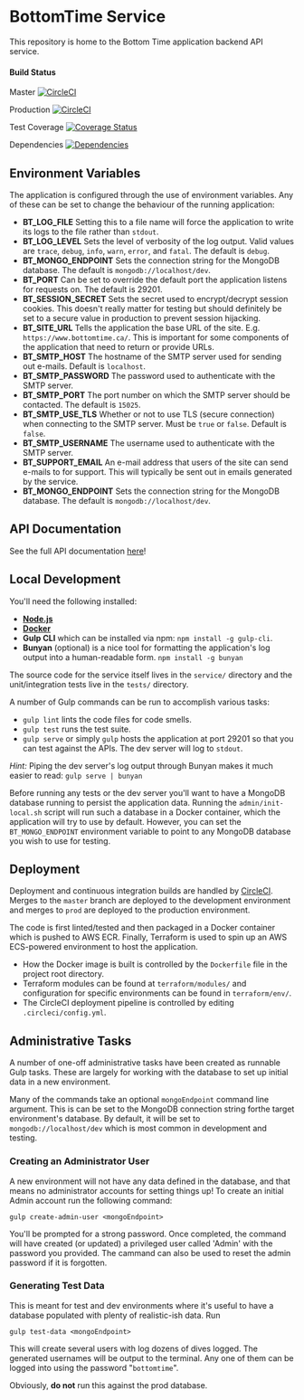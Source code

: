 # BottomTime Service
This repository is home to the Bottom Time application backend API service.

#### Build Status
Master [![CircleCI](https://circleci.com/gh/ChrisCarleton/BottomTime-Core/tree/master.svg?style=svg&circle-token=b4c86baca538392eeb5676fd14ef920f2cc44857)](https://circleci.com/gh/ChrisCarleton/BottomTime-Core/tree/master)

Production [![CircleCI](https://circleci.com/gh/ChrisCarleton/BottomTime-Core/tree/prod.svg?style=svg&circle-token=b4c86baca538392eeb5676fd14ef920f2cc44857)](https://circleci.com/gh/ChrisCarleton/BottomTime-Core/tree/prod)

Test Coverage [![Coverage Status](https://coveralls.io/repos/github/ChrisCarleton/BottomTime-Core/badge.svg?branch=master)](https://coveralls.io/github/ChrisCarleton/BottomTime-Core?branch=master)

Dependencies [![Dependencies](https://david-dm.org/ChrisCarleton/BottomTime-Core.svg)](https://david-dm.org/ChrisCarleton/BottomTime-Core)

## Environment Variables
The application is configured through the use of environment variables. Any of these can be set to change
the behaviour of the running application:

* **BT_LOG_FILE** Setting this to a file name will force the application to write its logs to the file
rather than `stdout`.
* **BT_LOG_LEVEL** Sets the level of verbosity of the log output. Valid values are `trace`, `debug`, `info`,
`warn`, `error`, and `fatal`. The default is `debug`.
* **BT_MONGO_ENDPOINT** Sets the connection string for the MongoDB database. The default is
`mongodb://localhost/dev`.
* **BT_PORT** Can be set to override the default port the application listens for requests on. The default
is 29201.
* **BT_SESSION_SECRET** Sets the secret used to encrypt/decrypt session cookies. This doesn't really matter
for testing but should definitely be set to a secure value in production to prevent session hijacking.
* **BT_SITE_URL** Tells the application the base URL of the site. E.g. `https://www.bottomtime.ca/`. This
is important for some components of the application that need to return or provide URLs.
* **BT_SMTP_HOST** The hostname of the SMTP server used for sending out e-mails. Default is `localhost`.
* **BT_SMTP_PASSWORD** The password used to authenticate with the SMTP server.
* **BT_SMTP_PORT** The port number on which the SMTP server should be contacted. The default is `15025`.
* **BT_SMTP_USE_TLS** Whether or not to use TLS (secure connection) when connecting to the SMTP server.
Must be `true` or `false`. Default is `false`.
* **BT_SMTP_USERNAME** The username used to authenticate with the SMTP server.
* **BT_SUPPORT_EMAIL** An e-mail address that users of the site can send e-mails to for support. This will
typically be sent out in emails generated by the service.
* **BT_MONGO_ENDPOINT** Sets the connection string for the MongoDB database. The default is
`mongodb://localhost/dev`.

## API Documentation
See the full API documentation [here](docs/API.md)!

## Local Development
You'll need the following installed:

* **[Node.js](https://nodejs.org/en/download/)**
* **[Docker](https://www.docker.com/)**
* **Gulp CLI** which can be installed via npm: `npm install -g gulp-cli`.
* **Bunyan** (optional) is a nice tool for formatting the application's log output into a human-readable
form. `npm install -g bunyan`

The source code for the service itself lives in the `service/` directory and the unit/integration tests live
in the `tests/` directory.

A number of Gulp commands can be run to accomplish various tasks:
* `gulp lint` lints the code files for code smells.
* `gulp test` runs the test suite.
* `gulp serve` or simply `gulp` hosts the application at port 29201 so that you can test against the APIs.
The dev server will log to `stdout`.

*Hint:* Piping the dev server's log output through Bunyan makes it much easier to read:
`gulp serve | bunyan`

Before running any tests or the dev server you'll want to have a MongoDB database running to persist the
application data. Running the `admin/init-local.sh` script will run such a database in a Docker container,
which the application will try to use by default. However, you can set the `BT_MONGO_ENDPOINT` environment
variable to point to any MongoDB database you wish to use for testing.

## Deployment
Deployment and continuous integration builds are handled by
[CircleCI](https://circleci.com/gh/ChrisCarleton/BottomTime-Core). Merges to the `master` branch
are deployed to the development environment and merges to `prod` are deployed to the production environment.

The code is first linted/tested and then packaged in a Docker container which is pushed to AWS ECR. Finally,
Terraform is used to spin up an AWS ECS-powered environment to host the application.

* How the Docker image is built is controlled by the `Dockerfile` file in the project root directory.
* Terraform modules can be found at `terraform/modules/` and configuration for specific environments can be
found in `terraform/env/`.
* The CircleCI deployment pipeline is controlled by editing `.circleci/config.yml`.

## Administrative Tasks
A number of one-off administrative tasks have been created as runnable Gulp tasks. These are largely for
working with the database to set up initial data in a new environment.

Many of the commands take an optional `mongoEndpoint` command line argument. This is can be set to the
MongoDB connection string forthe target environment's database. By default, it will be set to 
`mongodb://localhost/dev` which is most common in development and testing.

### Creating an Administrator User
A new environment will not have any data defined in the database, and that means no administrator accounts
for setting things up! To create an initial Admin account run the following command:

```
gulp create-admin-user <mongoEndpoint>
```

You'll be prompted for a strong password. Once completed, the command will have created (or updated) a
privileged user called 'Admin' with the password you provided. The cammand can also be used to reset the
admin password if it is forgotten.

### Generating Test Data
This is meant for test and dev environments where it's useful to have a database populated with plenty of
realistic-ish data. Run

```
gulp test-data <mongoEndpoint>
```

This will create several users with log dozens of dives logged. The generated usernames will be output to
the terminal. Any one of them can be logged into using the password "`bottomtime`".

Obviously, **do not** run this against the prod database.
